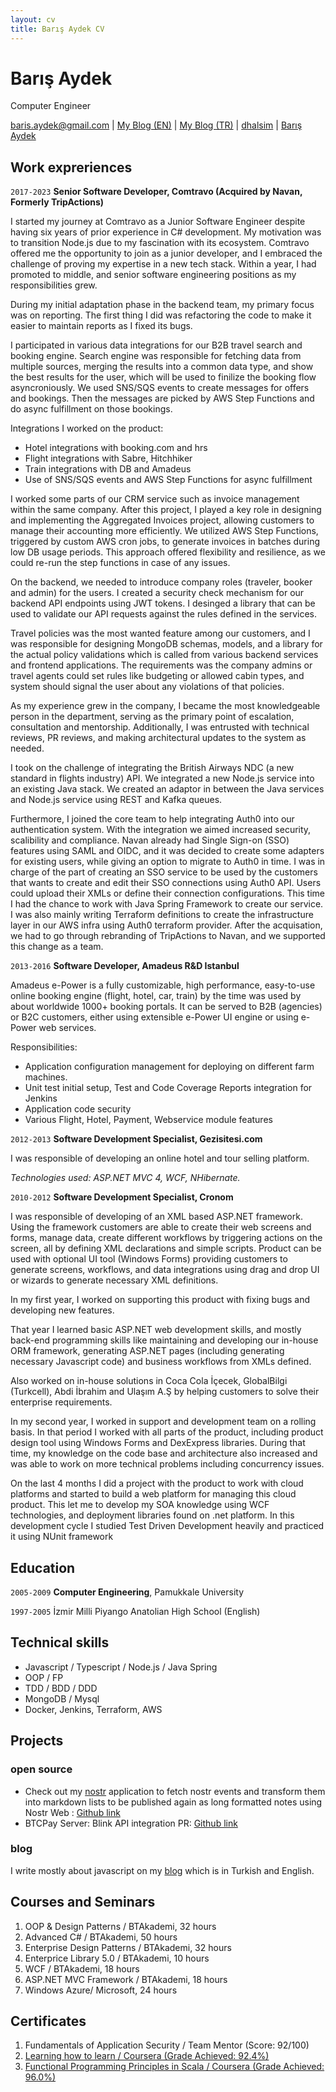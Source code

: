 ```yaml
---
layout: cv
title: Barış Aydek CV
---
```

# Barış Aydek
Computer Engineer

<div id="webaddress">
<a href="mailto:baris.aydek@gmail.com">baris.aydek@gmail.com</a>
|
<a href="https://dhalsim.github.io/en">My Blog (EN)</a>
|
<a href="https://dhalsim.github.io">My Blog (TR)</a>
|
<i class="fa fa-github"></i> <a href="http://github.com/dhalsim">dhalsim</a>
|
<i class="fa fa-linkedin"></i> <a href="https://www.linkedin.com/in/baris-aydek-39352325">Barış Aydek</a>
</div>

## Work expreriences

`2017-2023`
**Senior Software Developer, Comtravo (Acquired by Navan, Formerly TripActions)**

I started my journey at Comtravo as a Junior Software Engineer despite having six years of prior experience in C# development. My motivation was to transition Node.js due to my fascination with its ecosystem. Comtravo offered me the opportunity to join as a junior developer, and I embraced the challenge of proving my expertise in a new tech stack. Within a year, I had promoted to middle, and senior software engineering positions as my responsibilities grew. 

During my initial adaptation phase in the backend team, my primary focus was on reporting. The first thing I did was refactoring the code to make it easier to maintain reports as I fixed its bugs. 

I participated in various data integrations for our B2B travel search and booking engine. Search engine was responsible for fetching data from multiple sources, merging the results into a common data type, and show the best results for the user, which will be used to finilize the booking flow asyncroniously. We used SNS/SQS events to create messages for offers and bookings. Then the messages are picked by AWS Step Functions and do async fulfillment on those bookings. 

Integrations I worked on the product: 

* Hotel integrations with booking.com and hrs
* Flight integrations with Sabre, Hitchhiker
* Train integrations with DB and Amadeus
* Use of SNS/SQS events and AWS Step Functions for async fulfillment

I worked some parts of our CRM service such as invoice management within the same company. After this project, I played a key role in designing and implementing the Aggregated Invoices project, allowing customers to manage their accounting more efficiently. We utilized AWS Step Functions, triggered by custom AWS cron jobs, to generate invoices in batches during low DB usage periods. This approach offered flexibility and resilience, as we could re-run the step functions in case of any issues.

On the backend, we needed to introduce company roles (traveler, booker and admin) for the users. I created a security check mechanism for our backend API endpoints using JWT tokens. I desinged a library that can be used to validate our API requests against the rules defined in the services.

Travel policies was the most wanted feature among our customers, and I was responsible for designing MongoDB schemas, models, and a library for the actual policy validations which is called from various backend services and frontend applications. The requirements was the company admins or travel agents could set rules like budgeting or allowed cabin types, and system should signal the user about any violations of that policies. 

As my experience grew in the company, I became the most knowledgeable person in the department, serving as the primary point of escalation, consultation and mentorship. Additionally, I was entrusted with technical reviews, PR reviews, and making architectural updates to the system as needed. 

I took on the challenge of integrating the British Airways NDC (a new standard in flights industry) API. We integrated a new Node.js service into an existing Java stack. We created an adaptor in between the Java services and Node.js service using REST and Kafka queues.

Furthermore, I joined the core team to help integrating Auth0 into our authentication system. With the integration we aimed increased security, scalibility and compliance. Navan already had Single Sign-on (SSO) features using SAML and OIDC, and it was decided to create some adapters for existing users, while giving an option to migrate to Auth0 in time. I was in charge of the part of creating an SSO service to be used by the customers that wants to create and edit their SSO connections using Auth0 API. Users could upload their XMLs or define their connection configurations. This time I had the chance to work with Java Spring Framework to create our service. I was also mainly writing Terraform definitions to create the infrastructure layer in our AWS infra using Auth0 terraform provider. After the acquisation, we had to go through rebranding of TripActions to Navan, and we supported this change as a team.

`2013-2016`
**Software Developer, Amadeus R&D Istanbul**

Amadeus e-Power is a fully customizable, high performance, easy-to-use online booking engine (flight, hotel, car, train) by the time was used by about worldwide 1000+ booking portals. It can be served to B2B (agencies) or B2C customers, either using extensible e-Power UI engine or using e-Power web services.  

Responsibilities:

* Application configuration management for deploying on different farm machines. 
* Unit test initial setup, Test and Code Coverage Reports integration for Jenkins
* Application code security 
* Various Flight, Hotel, Payment, Webservice module features

`2012-2013`
**Software Development Specialist, Gezisitesi.com**

I was responsible of developing an online hotel and tour selling platform.

*Technologies used: ASP.NET MVC 4, WCF, NHibernate.*

`2010-2012`
**Software Development Specialist, Cronom**

I was responsible of developing of an XML based ASP.NET framework. Using the framework customers are able to create their web screens and forms, manage data, create different workflows by triggering actions on the screen, all by defining XML declarations and simple scripts. Product can be used with optional UI tool (Windows Forms) providing customers to generate screens, workflows, and data integrations using drag and drop UI or wizards to generate necessary XML definitions.

In my first year, I worked on supporting this product with fixing bugs and developing new features. 

That year I learned basic ASP.NET web development skills, and mostly back-end programming skills like maintaining and developing our in-house ORM framework, generating ASP.NET pages (including generating necessary Javascript code) and business workflows from XMLs defined.

Also worked on in-house solutions in Coca Cola İçecek, GlobalBilgi (Turkcell), Abdi İbrahim and Ulaşım A.Ş by helping customers to solve their enterprise requirements.

In my second year, I worked in support and development team on a rolling basis. In that period I worked with all parts of the product, including product design tool using Windows Forms and DexExpress libraries. During that time, my knowledge on the code base and architecture also increased and was able to work on more technical problems including concurrency issues.

On the last 4 months I did a project with the product to work with
cloud platforms and started to build a web platform for managing this cloud product. This let me to
develop my SOA knowledge using WCF technologies, and deployment libraries found on .net platform. In this development cycle I studied Test Driven Development heavily and practiced it using NUnit framework

## Education

`2005-2009`
**Computer Engineering**, Pamukkale University 

`1997-2005`
İzmir Milli Piyango Anatolian High School (English)

## Technical skills

* Javascript / Typescript / Node.js / Java Spring
* OOP / FP
* TDD / BDD / DDD
* MongoDB / Mysql
* Docker, Jenkins, Terraform, AWS

## Projects

### open source

* Check out my [nostr](https://nostr.com/) application to fetch nostr events and transform them into markdown lists to be published again as long formatted notes using Nostr Web : [Github link](https://github.com/btcpayserver/BTCPayServer.Lightning/pull/151)
* BTCPay Server: Blink API integration PR: [Github link](https://github.com/btcpayserver/BTCPayServer.Lightning/pull/151)

### blog

I write mostly about javascript on my [blog](https://dhalsim.github.io/en) which is in Turkish and English.

## Courses and Seminars

1. OOP & Design Patterns / BTAkademi, 32 hours
1. Advanced C# / BTAkademi, 50 hours
1. Enterprise Design Patterns / BTAkademi, 32 hours
1. Enterprice Library 5.0 / BTAkademi, 10 hours
1. WCF / BTAkademi, 18 hours
1. ASP.NET MVC Framework / BTAkademi, 18 hours
1. Windows Azure/ Microsoft, 24 hours

## Certificates

1. Fundamentals of Application Security / Team Mentor (Score: 92/100)
1. [Learning how to learn / Coursera (Grade Achieved: 92.4%)](https://www.coursera.org/account/accomplishments/records/4FKFYFV5643W)
1. [Functional Programming Principles in Scala / Coursera (Grade Achieved: 96.0%)](https://www.coursera.org/account/accomplishments/records/TNQK6WGCUZET)
